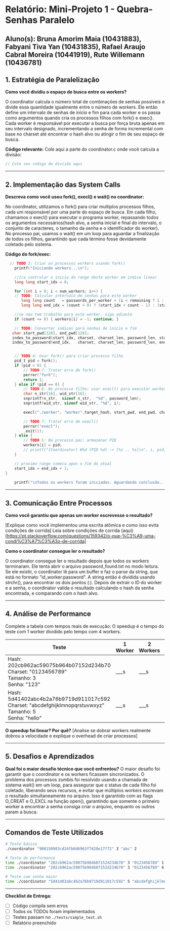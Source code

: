 # Relatório: Mini-Projeto 1 - Quebra-Senhas Paralelo

**Aluno(s):** Bruna Amorim Maia (10431883), Fabyani Tiva Yan (10431835), Rafael Araujo Cabral Moreira (10441919), Rute Willemann (10436781) 
---

## 1. Estratégia de Paralelização


**Como você dividiu o espaço de busca entre os workers?**

O coordinator calcula o número total de combinações de senhas possíveis e divide essa quantidade igualmente entre o número de workers. Ele então define um intervalo de senhas de início e fim para cada worker e os passa como argumentos quando cria os processos filhos com fork() e exec(). Cada worker é responsável por executar a busca por força bruta apenas em seu intervalo designado, incrementando a senha de forma incremental com base no charset até encontrar o hash alvo ou atingir o fim de seu espaço de busca.

**Código relevante:** Cole aqui a parte do coordinator.c onde você calcula a divisão:
```c
// Cole seu código de divisão aqui
```

---

## 2. Implementação das System Calls

**Descreva como você usou fork(), execl() e wait() no coordinator:**

No coordinator, utilizamos o fork() para criar multiplos processos filhos, cada um responsável por uma parte do espaço de busca. Em cada filho, chamamos o execl() para executar o programa worker, repassando todos os argumentos necessários(hash alvo, a senha inicial e final do intervalo, o conjunto de caracteres, o tamanho da senha e o identificador do worker). No processo pai, usamos o wait() em um loop para aguardar a finalização de todos os filhos, garantindo que cada término fosse devidamente coletado pelo sistema.

**Código do fork/exec:**
```c
  // TODO 3: Criar os processos workers usando fork()
    printf("Iniciando workers...\n");

    //ira controlar o inicio do range deste worker em indice linear
    long long start_idx = 0;

    for (int i = 0; i < num_workers; i++) {
    // TODO: Calcular intervalo de senhas para este worker
       long long count   = passwords_per_worker + (i < remaining ? 1 : 0);
       long long end_idx = (count > 0) ? (start_idx + count - 1) : (start_idx - 1);

    //se nao tem trabalho para este worker, siga adiante
    if (count <= 0) { workers[i] = -1; continue; }

    // TODO: Converter indices para senhas de inicio e fim
   char start_pwd[128], end_pwd[128];
   index_to_password(start_idx, charset, charset_len, password_len, start_pwd);
   index_to_password(end_idx,   charset, charset_len, password_len, end_pwd);


    // TODO 4: Usar fork() para criar processo filho
    pid_t pid = fork();
    if (pid < 0) {
        // TODO 7: Tratar erro de fork()
        perror("fork");
        return 1;
    } else if (pid == 0) {
        // TODO 6: No processo filho: usar execl() para executar worker
        char n_str[16], wid_str[16];
        snprintf(n_str,  sizeof n_str,  "%d", password_len);
        snprintf(wid_str, sizeof wid_str, "%d", i);

        execl("./worker", "worker",target_hash, start_pwd, end_pwd, charset, n_str, wid_str, (char*)NULL);

        // TODO 7: Tratar erro de execl()
        perror("execl");
        _exit(1);
    } else {
        // TODO 5: No processo pai: armazenar PID
        workers[i] = pid;
        // printf("[Coordinator] W%d (PID %d) -> [%s .. %s]\n", i, pid, start_pwd, end_pwd); (para testar quem e o worker e qual parte do espaco de busca ele vai cobrir)
    }

    // proximo range comeca apos o fim do atual
    start_idx = end_idx + 1;
}
 
    printf("\nTodos os workers foram iniciados. Aguardando conclusão...\n");
```

---

## 3. Comunicação Entre Processos

**Como você garantiu que apenas um worker escrevesse o resultado?**

[Explique como você implementou uma escrita atômica e como isso evita condições de corrida]
Leia sobre condições de corrida (aqui)[https://pt.stackoverflow.com/questions/159342/o-que-%C3%A9-uma-condi%C3%A7%C3%A3o-de-corrida]

**Como o coordinator consegue ler o resultado?**

O coordinator consegue ler o resultado depois que todos os workers terminaram. Ele tenta abrir o arquivo password_found.txt no modo leitura. Se ele existir, o coordinator lê para um buffer e faz o parse da string, que está no formato "id_worker:password". A string então é dividida usando strchr(), para encontrar os dois pontos (:). Depois de extrair o ID do worker e a senha, o coordinator valida o resultado calculando o hash da senha encontrada, e comparando com o hash alvo.

---

## 4. Análise de Performance
Complete a tabela com tempos reais de execução:
O speedup é o tempo do teste com 1 worker dividido pelo tempo com 4 workers.

| Teste | 1 Worker | 2 Workers | 4 Workers | Speedup (4w) |
|-------|----------|-----------|-----------|--------------|
| Hash: 202cb962ac59075b964b07152d234b70<br>Charset: "0123456789"<br>Tamanho: 3<br>Senha: "123" | ___s | ___s | ___s | ___ |
| Hash: 5d41402abc4b2a76b9719d911017c592<br>Charset: "abcdefghijklmnopqrstuvwxyz"<br>Tamanho: 5<br>Senha: "hello" | ___s | ___s | ___s | ___ |

**O speedup foi linear? Por quê?**
[Analise se dobrar workers realmente dobrou a velocidade e explique o overhead de criar processos]

---

## 5. Desafios e Aprendizados
**Qual foi o maior desafio técnico que você enfrentou?**
O maior desafio foi garantir que o coordinator e os workers ficassem sincronizados. O problema dos processos zumbis foi resolvido usando a chamada de sistema wait() em um loop, para assegurar que o status de cada filho foi coletado, liberando seus recursos, e evitar que múltiplos workers escrevam o resultado simultaneamente no arquivo. Isso é garantido com as flags O_CREAT e O_EXCL na função open(), garantindo que somente o primeiro worker a encontrar a senha consiga criar o arquivo, enquanto os outros param a busca.

---

## Comandos de Teste Utilizados

```bash
# Teste básico
./coordinator "900150983cd24fb0d6963f7d28e17f72" 3 "abc" 2

# Teste de performance
time ./coordinator "202cb962ac59075b964b07152d234b70" 3 "0123456789" 1
time ./coordinator "202cb962ac59075b964b07152d234b70" 3 "0123456789" 4

# Teste com senha maior
time ./coordinator "5d41402abc4b2a76b9719d911017c592" 5 "abcdefghijklmnopqrstuvwxyz" 4
```
---

**Checklist de Entrega:**
- [ ] Código compila sem erros
- [ ] Todos os TODOs foram implementados
- [ ] Testes passam no `./tests/simple_test.sh`
- [ ] Relatório preenchido
